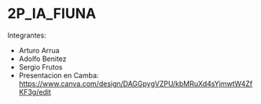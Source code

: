 # 2P_IA_FIUNA
Integrantes:
- Arturo Arrua
- Adolfo Benitez
- Sergio Frutos
- Presentacion en Camba:
https://www.canva.com/design/DAGGpygVZPU/kbMRuXd4sYjmwtW4ZfKF3g/edit
